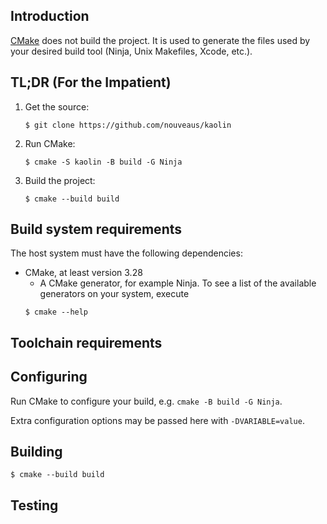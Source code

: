 ## Introduction

[CMake](https://cmake.org/) does not build the project. It is used to generate the files used by
your desired build tool (Ninja, Unix Makefiles, Xcode, etc.).

## TL;DR (For the Impatient)

1. Get the source:
   ```
   $ git clone https://github.com/nouveaus/kaolin
   ```

2. Run CMake:
   ```
   $ cmake -S kaolin -B build -G Ninja
   ```

3. Build the project:
   ```
   $ cmake --build build
   ```

## Build system requirements

The host system must have the following dependencies:

- CMake, at least version 3.28
  - A CMake generator, for example Ninja. To see a list of the available generators on your system, execute
  ```
  $ cmake --help
  ```

## Toolchain requirements

## Configuring

Run CMake to configure your build, e.g. `cmake -B build -G Ninja`.

Extra configuration options may be passed here with `-DVARIABLE=value`.

## Building

```
$ cmake --build build
```

## Testing

